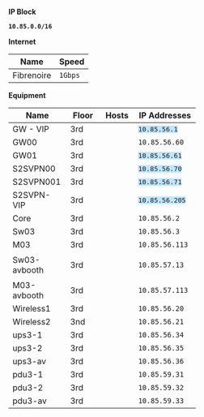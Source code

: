 
<p><strong>IP Block</strong></p>
<p><strong><code>10.85.0.0/16</code> </strong></p>
<p><strong>Internet</strong></p>
<table>
<thead>
<tr>
<th>Name</th>
<th>Speed</th>
</tr>
</thead>
<tbody>
<tr>
<td>Fibrenoire</td>
<td><code>1Gbps</code></td>
</tr>
</tbody>
</table>
<p><strong>Equipment</strong></p>
<table style="width: 370px;">
<thead>
<tr>
<th style="width: 102px;">Name</th>
<th style="width: 67px;">Floor</th>
<th style="width: 62px;">Hosts</th>
<th style="width: 117px;">IP Addresses</th>
</tr>
</thead>
<tbody>
<tr>
<td style="width: 102px;">GW - VIP</td>
<td style="width: 67px;">3rd</td>
<td style="width: 62px;">&nbsp;</td>
<td style="width: 117px;"><span style="font-family: monospace;"><span style="background-color: #bfe6ff;">10.85.56.1</span></span></td>
</tr>
<tr>
<td style="width: 102px;">GW00</td>
<td style="width: 67px;">3rd</td>
<td style="width: 62px;">&nbsp;</td>
<td style="width: 117px;"><code>10.85.56.60</code></td>
</tr>
<tr>
<td style="width: 102px;">GW01</td>
<td style="width: 67px;">3rd</td>
<td style="width: 62px;">&nbsp;</td>
<td style="width: 117px;"><span style="font-family: monospace;"><span style="background-color: #bfe6ff;">10.85.56.61</span></span></td>
</tr>
<tr>
<td style="width: 102px;">S2SVPN00</td>
<td style="width: 67px;">3rd</td>
<td style="width: 62px;">&nbsp;</td>
<td style="width: 117px;"><span style="font-family: monospace;"><span style="background-color: #bfe6ff;">10.85.56.70</span></span></td>
</tr>
<tr>
<td style="width: 102px;">S2SVPN001</td>
<td style="width: 67px;">3rd</td>
<td style="width: 62px;">&nbsp;</td>
<td style="width: 117px;"><span style="font-family: monospace;"><span style="background-color: #bfe6ff;">10.85.56.71</span></span></td>
</tr>
<tr>
<td style="width: 102px;">S2SVPN-VIP</td>
<td style="width: 67px;">3rd</td>
<td style="width: 62px;">&nbsp;</td>
<td style="width: 117px;"><span style="font-family: monospace;"><span style="background-color: #bfe6ff;">10.85.56.205</span></span></td>
</tr>
<tr>
<td style="width: 102px;">Core</td>
<td style="width: 67px;">3rd</td>
<td style="width: 62px;">&nbsp;</td>
<td style="width: 117px;"><code>10.85.56.2</code></td>
</tr>
<tr>
<td style="width: 102px;">Sw03</td>
<td style="width: 67px;">3rd</td>
<td style="width: 62px;">&nbsp;</td>
<td style="width: 117px;"><code>10.85.56.3</code></td>
</tr>
<tr>
<td style="width: 102px;">M03</td>
<td style="width: 67px;">3rd</td>
<td style="width: 62px;">&nbsp;</td>
<td style="width: 117px;"><code>10.85.56.113</code></td>
</tr>
<tr>
<td style="width: 102px;">Sw03-avbooth</td>
<td style="width: 67px;">3rd</td>
<td style="width: 62px;">&nbsp;</td>
<td style="width: 117px;">
<p><code>10.85.57.13</code></p>
</td>
</tr>
<tr>
<td style="width: 102px;">M03-avbooth</td>
<td style="width: 67px;">3rd</td>
<td style="width: 62px;">&nbsp;</td>
<td style="width: 117px;"><code>10.85.57.113</code></td>
</tr>
<tr>
<td style="width: 102px;">Wireless1</td>
<td style="width: 67px;">3rd</td>
<td style="width: 62px;">&nbsp;</td>
<td style="width: 117px;"><code>10.85.56.20</code></td>
</tr>
<tr>
<td style="width: 102px;">Wireless2</td>
<td style="width: 67px;">3nd</td>
<td style="width: 62px;">&nbsp;</td>
<td style="width: 117px;"><code>10.85.56.21</code></td>
</tr>
<tr>
<td style="width: 102px;">ups3-1</td>
<td style="width: 67px;">3rd</td>
<td style="width: 62px;">&nbsp;</td>
<td style="width: 117px;"><code>10.85.56.34</code></td>
</tr>
<tr>
<td style="width: 102px;">ups3-2</td>
<td style="width: 67px;">3rd</td>
<td style="width: 62px;">&nbsp;</td>
<td style="width: 117px;"><code>10.85.56.35</code></td>
</tr>
<tr>
<td style="width: 102px;">ups3-av</td>
<td style="width: 67px;">3rd</td>
<td style="width: 62px;">&nbsp;</td>
<td style="width: 117px;"><code>10.85.56.36</code></td>
</tr>
<tr>
<td style="width: 102px;">pdu3-1</td>
<td style="width: 67px;">3rd</td>
<td style="width: 62px;">&nbsp;</td>
<td style="width: 117px;"><code>10.85.59.31</code></td>
</tr>
<tr>
<td style="width: 102px;">pdu3-2</td>
<td style="width: 67px;">3rd</td>
<td style="width: 62px;">&nbsp;</td>
<td style="width: 117px;"><code>10.85.59.32</code></td>
</tr>
<tr>
<td style="width: 102px;">pdu3-av</td>
<td style="width: 67px;">3rd</td>
<td style="width: 62px;">&nbsp;</td>
<td style="width: 117px;"><code>10.85.59.33</code></td>
</tr>
</tbody>
</table>